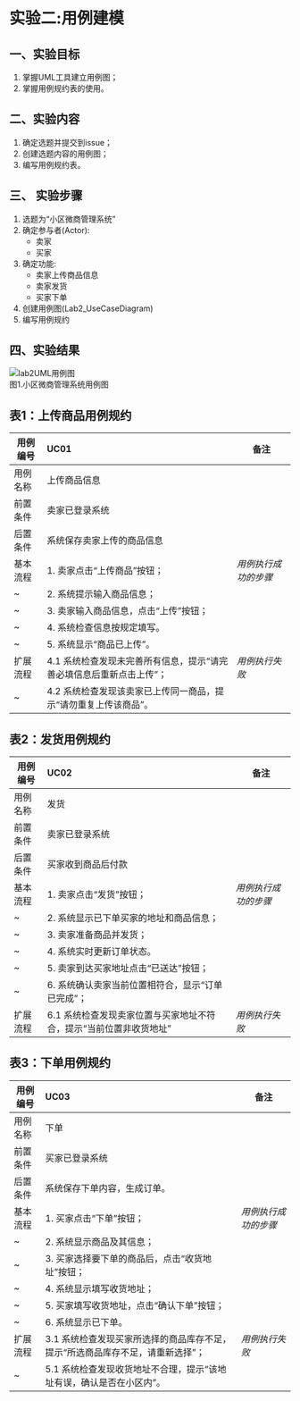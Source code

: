 # 实验二:用例建模

## 一、实验目标

1. 掌握UML工具建立用例图；  
2. 掌握用例规约表的使用。

## 二、实验内容

1. 确定选题并提交到issue；  
2. 创建选题内容的用例图；  
3. 编写用例规约表。

## 三、 实验步骤  

1. 选题为“小区微商管理系统”
2. 确定参与者(Actor):  
      - 卖家
      - 买家
3. 确定功能:   
      - 卖家上传商品信息
      - 卖家发货
      - 买家下单
4. 创建用例图(Lab2_UseCaseDiagram)
5. 编写用例规约


## 四、实验结果  

![lab2UML用例图](./Lab2_UseCaseDiagram.jpg.jpg)  
图1.小区微商管理系统用例图  


## 表1：上传商品用例规约  

用例编号  | UC01 | 备注  
-|:-|-  
用例名称  | 上传商品信息  |   
前置条件  | 卖家已登录系统   |    
后置条件  | 系统保存卖家上传的商品信息   |    
基本流程  | 1. 卖家点击“上传商品”按钮；  |*用例执行成功的步骤*    
~| 2. 系统提示输入商品信息；  |   
~| 3. 卖家输入商品信息，点击“上传”按钮；  |   
~| 4. 系统检查信息按规定填写。  |    
~| 5. 系统显示“商品已上传”。  |
扩展流程  | 4.1 系统检查发现未完善所有信息，提示“请完善必填信息后重新点击上传”；  |*用例执行失败*    
~| 4.2 系统检查发现该卖家已上传同一商品，提示“请勿重复上传该商品”。  |  

## 表2：发货用例规约  

用例编号  | UC02 | 备注  
-|:-|-  
用例名称  | 发货  |   
前置条件  | 卖家已登录系统   |    
后置条件  | 买家收到商品后付款    |    
基本流程  | 1. 卖家点击“发货”按钮；  |*用例执行成功的步骤*    
~| 2. 系统显示已下单买家的地址和商品信息；  |   
~| 3. 卖家准备商品并发货；  |   
~| 4. 系统实时更新订单状态。  |    
~| 5. 卖家到达买家地址点击“已送达”按钮；  |   
~| 6. 系统确认卖家当前位置相符合，显示“订单已完成”；  |   
扩展流程  |  6.1 系统检查发现卖家位置与买家地址不符合，提示“当前位置非收货地址”  |*用例执行失败*     

## 表3：下单用例规约  

用例编号  | UC03 | 备注  
-|:-|-  
用例名称  | 下单  |   
前置条件  | 买家已登录系统   |    
后置条件  | 系统保存下单内容，生成订单。     |    
基本流程  | 1. 买家点击“下单”按钮；  |*用例执行成功的步骤*    
~| 2. 系统显示商品及其信息；  |   
~| 3. 买家选择要下单的商品后，点击“收货地址”按钮；  |   
~| 4. 系统显示填写收货地址；  |    
~| 5. 买家填写收货地址，点击“确认下单”按钮；  |    
~| 6. 系统显示已下单。  |   
扩展流程  | 3.1 系统检查发现买家所选择的商品库存不足，提示“所选商品库存不足，请重新选择”；  |*用例执行失败*    
~| 5.1 系统检查发现收货地址不合理，提示“该地址有误，确认是否在小区内”。  |  
